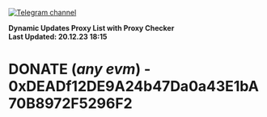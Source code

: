 [![Telegram channel](https://img.shields.io/endpoint?url=https://runkit.io/damiankrawczyk/telegram-badge/branches/master?url=https://t.me/n4z4v0d)](https://t.me/n4z4v0d) 

**Dynamic Updates Proxy List with Proxy Checker**  
**Last Updated: 20.12.23 18:15**

# DONATE (_any evm_) - 0xDEADf12DE9A24b47Da0a43E1bA70B8972F5296F2
